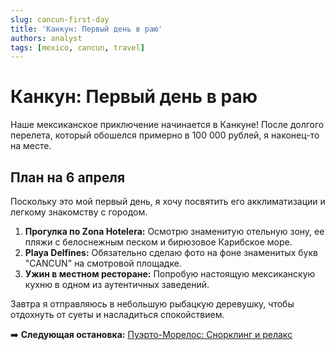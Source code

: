 ```yaml
---
slug: cancun-first-day
title: 'Канкун: Первый день в раю'
authors: analyst
tags: [mexico, cancun, travel]
---
```


# Канкун: Первый день в раю

Наше мексиканское приключение начинается в Канкуне! После долгого перелета, который обошелся примерно в 100 000 рублей, я наконец-то на месте.

## План на 6 апреля

Поскольку это мой первый день, я хочу посвятить его акклиматизации и легкому знакомству с городом.

1.  **Прогулка по Zona Hotelera:** Осмотрю знаменитую отельную зону, ее пляжи с белоснежным песком и бирюзовое Карибское море.
2.  **Playa Delfines:** Обязательно сделаю фото на фоне знаменитых букв "CANCUN" на смотровой площадке.
3.  **Ужин в местном ресторане:** Попробую настоящую мексиканскую кухню в одном из аутентичных заведений.

Завтра я отправляюсь в небольшую рыбацкую деревушку, чтобы отдохнуть от суеты и насладиться спокойствием.

➡️ **Следующая остановка:** [Пуэрто-Морелос: Снорклинг и релакс](./puerto-morelos-snorkel-and-relax)
